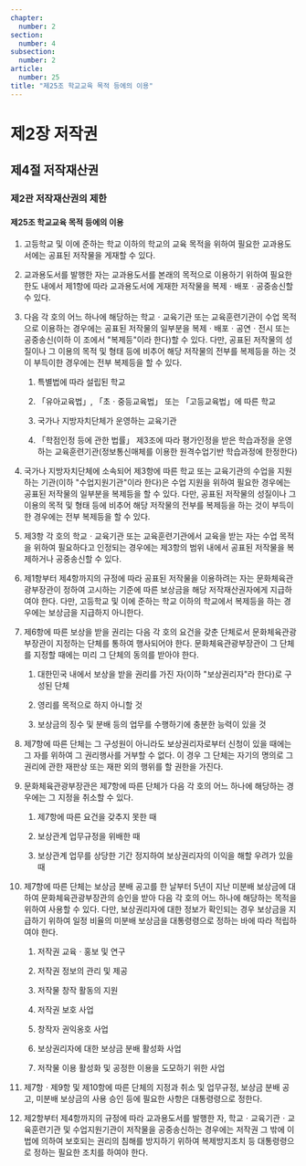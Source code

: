 ```yaml
---
chapter:
  number: 2
section:
  number: 4
subsection:
  number: 2
article:
  number: 25
title: "제25조 학교교육 목적 등에의 이용"
---
```


# 제2장 저작권

## 제4절 저작재산권

### 제2관 저작재산권의 제한

#### 제25조 학교교육 목적 등에의 이용

1. 고등학교 및 이에 준하는 학교 이하의 학교의 교육 목적을 위하여 필요한 교과용도서에는 공표된 저작물을 게재할 수 있다.

2. 교과용도서를 발행한 자는 교과용도서를 본래의 목적으로 이용하기 위하여 필요한 한도 내에서 제1항에 따라 교과용도서에 게재한 저작물을 복제ㆍ배포ㆍ공중송신할 수 있다.

3. 다음 각 호의 어느 하나에 해당하는 학교ㆍ교육기관 또는 교육훈련기관이 수업 목적으로 이용하는 경우에는 공표된 저작물의 일부분을 복제ㆍ배포ㆍ공연ㆍ전시 또는 공중송신(이하 이 조에서 "복제등"이라 한다)할 수 있다. 다만, 공표된 저작물의 성질이나 그 이용의 목적 및 형태 등에 비추어 해당 저작물의 전부를 복제등을 하는 것이 부득이한 경우에는 전부 복제등을 할 수 있다.

    1. 특별법에 따라 설립된 학교

    2. 「유아교육법」, 「초ㆍ중등교육법」 또는 「고등교육법」에 따른 학교

    3. 국가나 지방자치단체가 운영하는 교육기관

    4. 「학점인정 등에 관한 법률」 제3조에 따라 평가인정을 받은 학습과정을 운영하는 교육훈련기관(정보통신매체를 이용한 원격수업기반 학습과정에 한정한다)

4. 국가나 지방자치단체에 소속되어 제3항에 따른 학교 또는 교육기관의 수업을 지원하는 기관(이하 "수업지원기관"이라 한다)은 수업 지원을 위하여 필요한 경우에는 공표된 저작물의 일부분을 복제등을 할 수 있다. 다만, 공표된 저작물의 성질이나 그 이용의 목적 및 형태 등에 비추어 해당 저작물의 전부를 복제등을 하는 것이 부득이한 경우에는 전부 복제등을 할 수 있다.

5. 제3항 각 호의 학교ㆍ교육기관 또는 교육훈련기관에서 교육을 받는 자는 수업 목적을 위하여 필요하다고 인정되는 경우에는 제3항의 범위 내에서 공표된 저작물을 복제하거나 공중송신할 수 있다.

6. 제1항부터 제4항까지의 규정에 따라 공표된 저작물을 이용하려는 자는 문화체육관광부장관이 정하여 고시하는 기준에 따른 보상금을 해당 저작재산권자에게 지급하여야 한다. 다만, 고등학교 및 이에 준하는 학교 이하의 학교에서 복제등을 하는 경우에는 보상금을 지급하지 아니한다.

7. 제6항에 따른 보상을 받을 권리는 다음 각 호의 요건을 갖춘 단체로서 문화체육관광부장관이 지정하는 단체를 통하여 행사되어야 한다. 문화체육관광부장관이 그 단체를 지정할 때에는 미리 그 단체의 동의를 받아야 한다.

    1. 대한민국 내에서 보상을 받을 권리를 가진 자(이하 "보상권리자"라 한다)로 구성된 단체

    2. 영리를 목적으로 하지 아니할 것

    3. 보상금의 징수 및 분배 등의 업무를 수행하기에 충분한 능력이 있을 것

8. 제7항에 따른 단체는 그 구성원이 아니라도 보상권리자로부터 신청이 있을 때에는 그 자를 위하여 그 권리행사를 거부할 수 없다. 이 경우 그 단체는 자기의 명의로 그 권리에 관한 재판상 또는 재판 외의 행위를 할 권한을 가진다.

9. 문화체육관광부장관은 제7항에 따른 단체가 다음 각 호의 어느 하나에 해당하는 경우에는 그 지정을 취소할 수 있다.

    1. 제7항에 따른 요건을 갖추지 못한 때

    2. 보상관계 업무규정을 위배한 때

    3. 보상관계 업무를 상당한 기간 정지하여 보상권리자의 이익을 해할 우려가 있을 때

10. 제7항에 따른 단체는 보상금 분배 공고를 한 날부터 5년이 지난 미분배 보상금에 대하여 문화체육관광부장관의 승인을 받아 다음 각 호의 어느 하나에 해당하는 목적을 위하여 사용할 수 있다. 다만, 보상권리자에 대한 정보가 확인되는 경우 보상금을 지급하기 위하여 일정 비율의 미분배 보상금을 대통령령으로 정하는 바에 따라 적립하여야 한다.

    1. 저작권 교육ㆍ홍보 및 연구

    2. 저작권 정보의 관리 및 제공

    3. 저작물 창작 활동의 지원

    4. 저작권 보호 사업

    5. 창작자 권익옹호 사업

    6. 보상권리자에 대한 보상금 분배 활성화 사업

    7. 저작물 이용 활성화 및 공정한 이용을 도모하기 위한 사업

11. 제7항ㆍ제9항 및 제10항에 따른 단체의 지정과 취소 및 업무규정, 보상금 분배 공고, 미분배 보상금의 사용 승인 등에 필요한 사항은 대통령령으로 정한다.

12. 제2항부터 제4항까지의 규정에 따라 교과용도서를 발행한 자, 학교ㆍ교육기관ㆍ교육훈련기관 및 수업지원기관이 저작물을 공중송신하는 경우에는 저작권 그 밖에 이 법에 의하여 보호되는 권리의 침해를 방지하기 위하여 복제방지조치 등 대통령령으로 정하는 필요한 조치를 하여야 한다.
